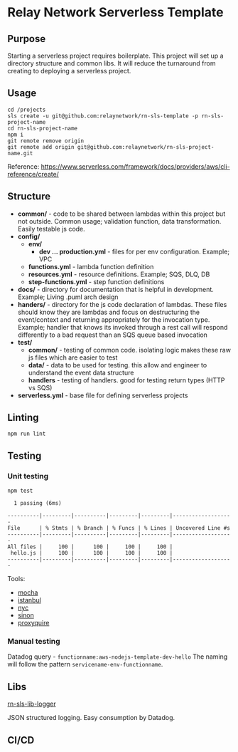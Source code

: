 # Relay Network Serverless Template

## Purpose
Starting a serverless project requires boilerplate. This project will set up a directory structure and common libs. It will reduce the turnaround from creating to deploying a serverless project.

## Usage
```shell script
cd /projects
sls create -u git@github.com:relaynetwork/rn-sls-template -p rn-sls-project-name
cd rn-sls-project-name
npm i
git remote remove origin
git remote add origin git@github.com:relaynetwork/rn-sls-project-name.git
```

Reference: https://www.serverless.com/framework/docs/providers/aws/cli-reference/create/

## Structure
- **common/** - code to be shared between lambdas within this project but not outside. Common usage; validation function, data transformation. Easily testable js code.
- **config/**
  - **env/** 
    - **dev ... production.yml** - files for per env configuration. Example; VPC 
  - **functions.yml** - lambda function definition
  - **resources.yml** - resource definitions. Example; SQS, DLQ, DB
  - **step-functions.yml** - step function definitions
- **docs/** - directory for documentation that is helpful in development. Example; Living .puml arch design
- **handers/** - directory for the js code declaration of lambdas. These files should know they are lambdas and focus on destructuring the event/context and returning appropriately for the invocation type. Example; handler that knows its invoked through a rest call will respond differently to a bad request than an SQS queue based invocation
- **test/**
  - **common/** - testing of common code. isolating logic makes these raw js files which are easier to test 
  - **data/** - data to be used for testing. this allow and engineer to understand the event data structure
  - **handlers** - testing of handlers. good for testing return types (HTTP vs SQS)
- **serverless.yml** - base file for defining serverless projects

## Linting
```shell script
npm run lint
```

## Testing
### Unit testing
```shell script
npm test
```

```shell script
  1 passing (6ms)

----------|---------|----------|---------|---------|-------------------
File      | % Stmts | % Branch | % Funcs | % Lines | Uncovered Line #s 
----------|---------|----------|---------|---------|-------------------
All files |     100 |      100 |     100 |     100 |                   
 hello.js |     100 |      100 |     100 |     100 |                   
----------|---------|----------|---------|---------|-------------------
```
Tools:
- [mocha](https://mochajs.org/)
- [istanbul](https://istanbul.js.org/)
- [nyc](https://github.com/istanbuljs/nyc)
- [sinon](https://sinonjs.org/)
- [proxyquire](https://www.npmjs.com/package/proxyquire)

### Manual testing
Datadog query - `functionname:aws-nodejs-template-dev-hello` The naming will follow the pattern `servicename-env-functionname`.

## Libs
[rn-sls-lib-logger](https://github.com/relaynetwork/rn-sls-lib-logger)

JSON structured logging. Easy consumption by Datadog.

## CI/CD
